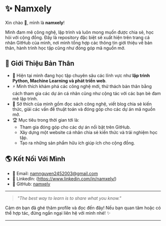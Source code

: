 # ✨ Namxely
Xin chào 👋, mình là **namxely**!

Mình đam mê công nghệ, lập trình và luôn mong muốn được chia sẻ, học hỏi với cộng đồng. Đây là repository đặc biệt sẽ xuất hiện trên trang cá nhân GitHub của mình, nơi mình tổng hợp các thông tin giới thiệu về bản thân, hành trình học tập cũng như đóng góp mã nguồn mở.

## 📝 Giới Thiệu Bản Thân
- 🌱 Hiện tại mình đang học tập chuyên sâu các lĩnh vực như **lập trình Python, Machine Learning và phát triển web**.
- ⚡ Mình thích khám phá các công nghệ mới, thử thách bản thân bằng cách tham gia các dự án cá nhân cũng như cộng tác với các bạn bè đam mê lập trình.
- 💬 Sở thích của mình gồm đọc sách công nghệ, viết blog chia sẻ kiến thức, giải các vấn đề thuật toán và đóng góp cho các dự án mã nguồn mở.
- 🏆 Mục tiêu trong thời gian tới là:
  - Tham gia đóng góp cho các dự án nổi bật trên GitHub.
  - Xây dựng một website cá nhân chia sẻ kiến thức và trải nghiệm học tập.
  - Tạo ra những sản phẩm hữu ích giúp ích cho cộng đồng.

## 🌎 Kết Nối Với Mình
- 💌 Email: namnguyen2452003@gmail.com
- 💼 LinkedIn: (https://www.linkedin.com/in/namxely/)
- 📂 GitHub: [namxely](https://github.com/namxely)

---
> _"The best way to learn is to share what you know."_

Cảm ơn bạn đã ghé thăm profile và đọc đến đây! Nếu bạn quan tâm hoặc có thể hợp tác, đừng ngần ngại liên hệ với mình nhé! ✨

---
